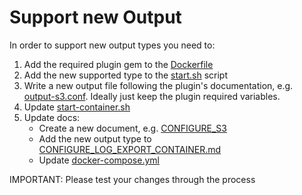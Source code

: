 # Support new Output

In order to support new output types you need to:
1. Add the required plugin gem to the [Dockerfile](../Dockerfile)
2. Add the new supported type to the [start.sh](../start.sh) script
3. Write a new output file following the plugin's documentation, e.g. [output-s3.conf](../fluentd/etc/output-s3.conf). Ideally just keep the plugin required variables.
4. Update [start-container.sh](../dev-tools/start-container.sh)
5. Update docs:
    * Create a new document, e.g. [CONFIGURE_S3](CONFIGURE_S3.md)
    * Add the new output type to [CONFIGURE_LOG_EXPORT_CONTAINER.md](CONFIGURE_LOG_EXPORT_CONTAINER.md)
    * Update [docker-compose.yml](../docker-compose.yml)

IMPORTANT: Please test your changes through the process